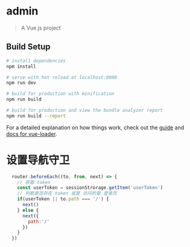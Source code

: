 # admin

> A Vue.js project

## Build Setup

``` bash
# install dependencies
npm install

# serve with hot reload at localhost:8080
npm run dev

# build for production with minification
npm run build

# build for production and view the bundle analyzer report
npm run build --report
```

For a detailed explanation on how things work, check out the [guide](http://vuejs-templates.github.io/webpack/) and [docs for vue-loader](http://vuejs.github.io/vue-loader).

# 设置导航守卫
```js
  router.beforeEach((to, from, next) => {
    // 获取 token 
    const userToken = sessionStrorage.getItem('userToken')
    // 判断是否存在 token 或是 访问的是 登录页
    if(userToken || to.path === '/') {
      next()
    } else {
      next({
        path:'/'
      })
    }
  })
```
